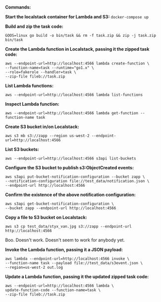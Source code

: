 **Commands:**

**Start the localstack container for Lambda and S3:**
`docker-compose up`

**Build and zip the task code:**
```shell
GOOS=linux go build -o bin/task && rm -f task.zip && zip -j task.zip bin/task 
```

**Create the Lambda function in Localstack, passing it the zipped task code:**

```shell
aws --endpoint-url=http://localhost:4566 lambda create-function \
--function-name=task --runtime="go1.x" \
--role=fakerole --handler=task \
--zip-file fileb://task.zip
```

**List Lambda functions:**

```shell
aws --endpoint-url=http://localhost:4566 lambda list-functions
```

**Inspect Lambda function:**
```shell
aws --endpoint-url=http://localhost:4566 lambda get-function --function-name task
```

**Create S3 bucket in/on Localstack:**
```shell
aws s3 mb s3://zapp --region us-west-2 --endpoint-url=http://localhost:4566 
```

**List S3 buckets:**
```shell
aws --endpoint-url=http://localhost:4566 s3api list-buckets
```

**Configure the S3 bucket to publish s3:ObjectCreated events:**
```shell
aws s3api put-bucket-notification-configuration --bucket zapp \
--notification-configuration file://test_data/notification.json \
--endpoint-url http://localhost:4566
```

**Confirm the existence of the above notification configuration:**
```shell
aws s3api get-bucket-notification-configuration \
--bucket zapp --endpoint-url http://localhost:4566
```

**Copy a file to S3 bucket on Localstack:**
```shell
aws s3 cp test_data/styx_van.jpg s3://zapp --endpoint-url http://localhost:4566
```
Boo. Doesn't work. Doesn't seem to work for anybody yet.

**Invoke the Lambda function, passing it a JSON payload:**
```shell
aws lambda --endpoint-url=http://localhost:4566 invoke \
--function-name task --payload file://test_data/s3event.json \
--region=us-west-2 out.log
```

**Update a Lambda function, passing it the updated zipped task code:**

```shell
aws --endpoint-url=http://localhost:4566 lambda \
update-function-code --function-name=task \
--zip-file fileb://task.zip
```